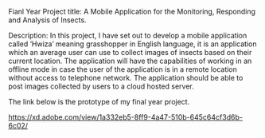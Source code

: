 
Fianl Year Project title: A Mobile Application for the Monitoring, Responding and Analysis of Insects.


Description: In this project, I have set out to develop a mobile application called ‘Hwiza’ meaning grasshopper in English language, it is an application which an average user can use to collect images of insects based on their current location. The application will have the capabilities of working in an offline mode in case the user of the application is in a remote location without access to telephone network. The application should be able to post images collected by users to a cloud hosted server. 

The link below is the prototype of my final year project.

https://xd.adobe.com/view/1a332eb5-8ff9-4a47-510b-645c64cf3d6b-6c02/